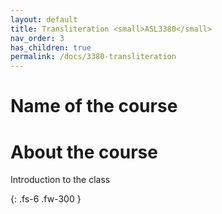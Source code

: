 ```yaml
---
layout: default
title: Transliteration <small>ASL3380</small>
nav_order: 3
has_children: true
permalink: /docs/3380-transliteration
---
```


# Name of the course
# About the course
Introduction to the class

{: .fs-6 .fw-300 }
